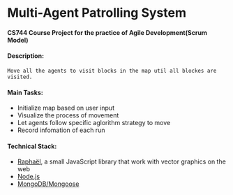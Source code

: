 # Multi-Agent Patrolling System

#### CS744 Course Project for the practice of Agile Development(Scrum Model)

#### Description:
	Move all the agents to visit blocks in the map util all blockes are visited.

#### Main Tasks:

* Initialize map based on user input
* Visualize the process of movement
* Let agents follow specific aglorithm strategy to move
* Record infomation of each run

#### Technical Stack:

* [Raphaël](http://dmitrybaranovskiy.github.io/raphael/), a small JavaScript library that work with vector graphics on the web
* [Node.js](https://nodejs.org/en/)
* [MongoDB/Mongoose](http://mongoosejs.com/)
